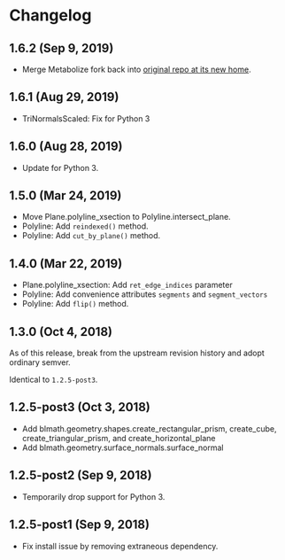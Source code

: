 Changelog
=========

## 1.6.2 (Sep 9, 2019)

- Merge Metabolize fork back into [original repo at its new home][repo].

[repo]: https://github.com/lace/blmath


## 1.6.1 (Aug 29, 2019)

- TriNormalsScaled: Fix for Python 3


## 1.6.0 (Aug 28, 2019)

- Update for Python 3.


## 1.5.0 (Mar 24, 2019)

- Move Plane.polyline_xsection to Polyline.intersect_plane.
- Polyline: Add `reindexed()` method.
- Polyline: Add `cut_by_plane()` method.


## 1.4.0 (Mar 22, 2019)

- Plane.polyline_xsection: Add `ret_edge_indices` parameter
- Polyline: Add convenience attributes `segments` and `segment_vectors`
- Polyline: Add `flip()` method.


## 1.3.0 (Oct 4, 2018)

As of this release, break from the upstream revision history and adopt ordinary
semver.

Identical to `1.2.5-post3`.


## 1.2.5-post3 (Oct 3, 2018)

- Add blmath.geometry.shapes.create_rectangular_prism, create_cube,
  create_triangular_prism, and create_horizontal_plane
- Add blmath.geometry.surface_normals.surface_normal


## 1.2.5-post2 (Sep 9, 2018)

- Temporarily drop support for Python 3.


## 1.2.5-post1 (Sep 9, 2018)

- Fix install issue by removing extraneous dependency.
